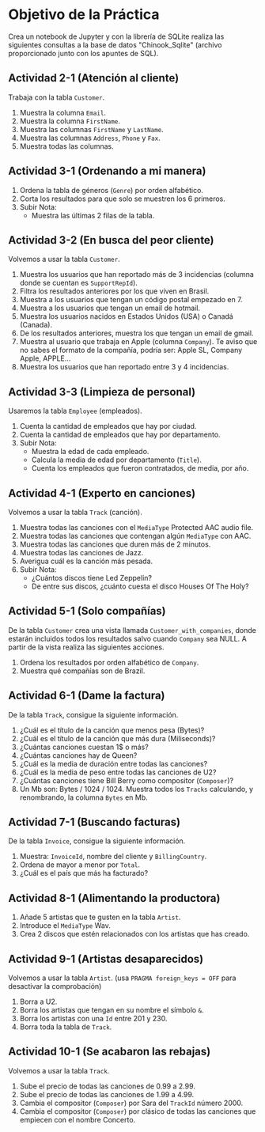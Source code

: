 # Objetivo de la Práctica 

Crea un notebook de Jupyter y con la librería de SQLite realiza las siguientes consultas a la base de datos "Chinook_Sqlite" (archivo proporcionado junto con los apuntes de SQL).

## Actividad 2-1 (Atención al cliente)

Trabaja con la tabla `Customer`.

1. Muestra la columna `Email`.
2. Muestra la columna `FirstName`.
3. Muestra las columnas `FirstName` y `LastName`.
4. Muestra las columnas `Address`, `Phone` y `Fax`.
5. Muestra todas las columnas.

## Actividad 3-1 (Ordenando a mi manera)

1. Ordena la tabla de géneros (`Genre`) por orden alfabético.
2. Corta los resultados para que solo se muestren los 6 primeros.
3. Subir Nota:
    - Muestra las últimas 2 filas de la tabla.

## Actividad 3-2 (En busca del peor cliente)

Volvemos a usar la tabla `Customer`.

1. Muestra los usuarios que han reportado más de 3 incidencias (columna donde se cuentan es `SupportRepId`).
2. Filtra los resultados anteriores por los que viven en Brasil.
3. Muestra a los usuarios que tengan un código postal empezado en 7.
4. Muestra a los usuarios que tengan un email de hotmail.
5. Muestra los usuarios nacidos en Estados Unidos (USA) o Canadá (Canada).
6. De los resultados anteriores, muestra los que tengan un email de gmail.
7. Muestra al usuario que trabaja en Apple (columna `Company`). Te aviso que no sabes el formato de la compañía, podría ser: Apple SL, Company Apple, APPLE…
8. Muestra los usuarios que han reportado entre 3 y 4 incidencias.

## Actividad 3-3 (Limpieza de personal)

Usaremos la tabla `Employee` (empleados).

1. Cuenta la cantidad de empleados que hay por ciudad.
2. Cuenta la cantidad de empleados que hay por departamento.
3. Subir Nota:
    - Muestra la edad de cada empleado.
    - Calcula la media de edad por departamento (`Title`).
    - Cuenta los empleados que fueron contratados, de media, por año.

## Actividad 4-1 (Experto en canciones)

Volvemos a usar la tabla `Track` (canción).

1. Muestra todas las canciones con el `MediaType` Protected AAC audio file.
2. Muestra todas las canciones que contengan algún `MediaType` con AAC.
3. Muestra todas las canciones que duren más de 2 minutos.
4. Muestra todas las canciones de Jazz.
5. Averigua cuál es la canción más pesada.
6. Subir Nota:
    - ¿Cuántos discos tiene Led Zeppelin?
    - De entre sus discos, ¿cuánto cuesta el disco Houses Of The Holy?

## Actividad 5-1 (Solo compañías)

De la tabla `Customer` crea una vista llamada `Customer_with_companies`, donde estarán incluidos todos los resultados salvo cuando `Company` sea NULL. A partir de la vista realiza las siguientes acciones.

1. Ordena los resultados por orden alfabético de `Company`.
2. Muestra qué compañías son de Brazil.

## Actividad 6-1 (Dame la factura)

De la tabla `Track`, consigue la siguiente información.

1. ¿Cuál es el título de la canción que menos pesa (Bytes)?
2. ¿Cuál es el título de la canción que más dura (Miliseconds)?
3. ¿Cuántas canciones cuestan 1$ o más?
4. ¿Cuántas canciones hay de Queen?
5. ¿Cuál es la media de duración entre todas las canciones?
6. ¿Cuál es la media de peso entre todas las canciones de U2?
7. ¿Cuántas canciones tiene Bill Berry como compositor (`Composer`)?
8. Un Mb son: Bytes / 1024 / 1024. Muestra todos los `Tracks` calculando, y renombrando, la columna `Bytes` en Mb.

## Actividad 7-1 (Buscando facturas)

De la tabla `Invoice`, consigue la siguiente información.

1. Muestra: `InvoiceId`, nombre del cliente y `BillingCountry`.
2. Ordena de mayor a menor por `Total`.
3. ¿Cuál es el país que más ha facturado?

## Actividad 8-1 (Alimentando la productora)

1. Añade 5 artistas que te gusten en la tabla `Artist`.
2. Introduce el `MediaType` Wav.
3. Crea 2 discos que estén relacionados con los artistas que has creado.

## Actividad 9-1 (Artistas desaparecidos)

Volvemos a usar la tabla `Artist`. (usa `PRAGMA foreign_keys = OFF` para desactivar la comprobación)

1. Borra a U2.
2. Borra los artistas que tengan en su nombre el símbolo `&`.
3. Borra los artistas con una `Id` entre 201 y 230.
4. Borra toda la tabla de `Track`.

## Actividad 10-1 (Se acabaron las rebajas)

Volvemos a usar la tabla `Track`.

1. Sube el precio de todas las canciones de 0.99 a 2.99.
2. Sube el precio de todas las canciones de 1.99 a 4.99.
3. Cambia el compositor (`Composer`) por Sara del `TrackId` número 2000.
4. Cambia el compositor (`Composer`) por clásico de todas las canciones que empiecen con el nombre Concerto.
